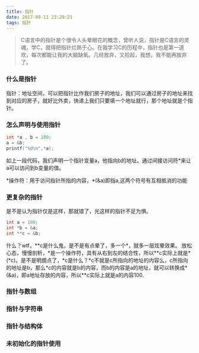 ```yaml
---
title: 指针
date: 2017-09-11 22:29:21
tags: 指针
---
```

> C语言中的指针是个很令人头晕眼花的概念，曾听人说，指针是C语言的灵魂，学C，就得把指针烂熟于心。在我学习C的历程中，指针也是第一道坎，每次都能让我的大脑缺氧。几经放弃，又拾起，我想，我不能再放弃了。

### 什么是指针
指针：地址空间，可以把指针比作我们房子的地址，我们可以通过房子的地址来找到对应的房子，就好比外卖，快递上我们只要填一个地址就行，那个地址就是个指针。

### 怎么声明与使用指针 
```C
int *a , b = 100;
a = &b;
printf("%d\n",*a);
```
如上一段代码，我们声明一个指针变量a，他指向b的地址。通过间接访问符*来让a可以访问到b变量的值。

\*操作符：用于访问指针所指的内容，\*(&a)即指a,这两个符号有互相抵消的功能

### 更复杂的指针
是不是认为指针仅是这样，那就错了，光这样的指针不足为惧。
```C
int a = 100;
int *b = &a;
int **c = &b;
```
什么？wtf，\*\*c是什么鬼，是不是有点晕了，多一个*，就多一层炫晕效果。
放松心态，慢慢剖析，*是一个操作符，具有从右到左的结合性，所以\*\*c实际上就是\*(\*c)。是不是明朗点了，\*c是什么？\*c不就是c所指向的地址的内容么，c所指向的地址是b，那么\*c的内容就是b的内容，而b的内容是a的地址，就可以转换成\*(&a)，即a地址存放的内容，所以\*\*c实际上就是a的内容100.

### 指针与数组

### 指针与字符串

### 指针与结构体

### 未初始化的指针使用